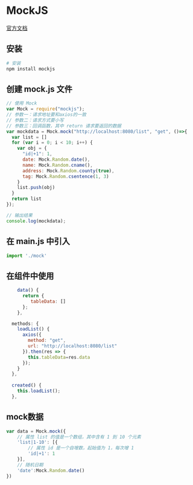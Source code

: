 # MockJS

[官方文档](<https://github.com/nuysoft/Mock/wiki/Getting-Started>)

## 安装

```bash
# 安装
npm install mockjs
```

## 创建 mock.js 文件

```js
// 使用 Mock
var Mock = require("mockjs");
// 参数一：请求地址要和axios的一致
// 参数二：请求方式要小写
// 参数三：回调函数，其中 return 请求要返回的数据
var mockdata = Mock.mock("http://localhost:8080/list", "get", ()=>{
  var list = []
  for (var i = 0; i < 10; i++) {
    var obj = {
      "id|+1": 1,
      date: Mock.Random.date(),
      name: Mock.Random.cname(),
      address: Mock.Random.county(true),
      tag: Mock.Random.csentence(1, 3)
    }
    list.push(obj)
  }
  return list
});

// 输出结果
console.log(mockdata);
```

## 在 main.js 中引入

```js
import './mock'
```

## 在组件中使用

```js
    data() {
      return {
         tableData: []
      };
    },

  methods: {
    loadList() {
      axios({
        method: "get",
        url: "http://localhost:8080/list"
      }).then(res => {
        this.tableData=res.data
      });
    }
  },
      
  created() {
    this.loadList();
  },
```

## mock数据

```js
var data = Mock.mock({
    // 属性 list 的值是一个数组，其中含有 1 到 10 个元素
    'list|1-10': [{
        // 属性 id 是一个自增数，起始值为 1，每次增 1
        'id|+1': 1
    }],
  	// 随机日期
  	'date':Mock.Random.date()
})
```